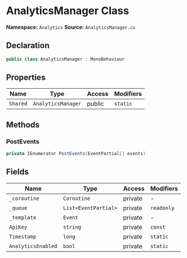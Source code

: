 # AnalyticsManager Class

**Namespace:** `Analytics`
**Source:** `AnalyticsManager.cs`

## Declaration

```csharp
public class AnalyticsManager : MonoBehaviour
```

## Properties

| Name | Type | Access | Modifiers |
|------|------|--------|-----------|
| `Shared` | `AnalyticsManager` | public | `static` |

## Methods

### PostEvents

```csharp
private IEnumerator PostEvents(EventPartial[] events)
```

## Fields

| Name | Type | Access | Modifiers |
|------|------|--------|-----------|
| `_coroutine` | `Coroutine` | private | - |
| `_queue` | `List<EventPartial>` | private | `readonly` |
| `_template` | `Event` | private | - |
| `ApiKey` | `string` | private | `const` |
| `Timestamp` | `long` | private | `static` |
| `AnalyticsEnabled` | `bool` | private | `static` |

